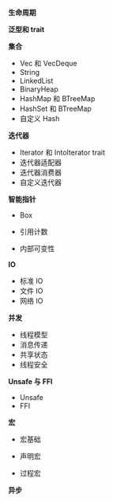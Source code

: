 **生命周期**

**泛型和 trait**

**集合**

-   Vec 和 VecDeque
-   String
-   LinkedList
-   BinaryHeap
-   HashMap 和 BTreeMap
-   HashSet 和 BTreeMap
-   自定义 Hash

**迭代器**

-   Iterator 和 IntoIterator trait
-   迭代器适配器
-   迭代器消费器
-   自定义迭代器

**智能指针**

-   Box

-   引用计数
-   内部可变性

**IO**

-   标准 IO
-   文件 IO
-   网络 IO

**并发**

-   线程模型
-   消息传递
-   共享状态
-   线程安全

**Unsafe 与 FFI**

-   Unsafe
-   FFI

**宏**

-   宏基础

-   声明宏
-   过程宏

**异步**